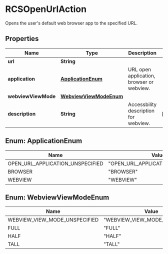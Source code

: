 

# RCSOpenUrlAction

Opens the user's default web browser app to the specified URL.

## Properties

| Name | Type | Description | Notes |
|------------ | ------------- | ------------- | -------------|
|**url** | **String** |  |  |
|**application** | [**ApplicationEnum**](#ApplicationEnum) | URL open application, browser or webview. |  |
|**webviewViewMode** | [**WebviewViewModeEnum**](#WebviewViewModeEnum) |  |  |
|**description** | **String** | Accessbility description for webview. |  [optional] |



## Enum: ApplicationEnum

| Name | Value |
|---- | -----|
| OPEN_URL_APPLICATION_UNSPECIFIED | &quot;OPEN_URL_APPLICATION_UNSPECIFIED&quot; |
| BROWSER | &quot;BROWSER&quot; |
| WEBVIEW | &quot;WEBVIEW&quot; |



## Enum: WebviewViewModeEnum

| Name | Value |
|---- | -----|
| WEBVIEW_VIEW_MODE_UNSPECIFIED | &quot;WEBVIEW_VIEW_MODE_UNSPECIFIED&quot; |
| FULL | &quot;FULL&quot; |
| HALF | &quot;HALF&quot; |
| TALL | &quot;TALL&quot; |



